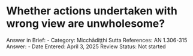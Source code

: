 # Whether actions undertaken with wrong view are unwholesome?

Answer in Brief: -
 Category: Micchādiṭṭhi
Sutta References: AN 1.306-315
Answer: -
Date Entered: April 3, 2025
Review Status: Not started